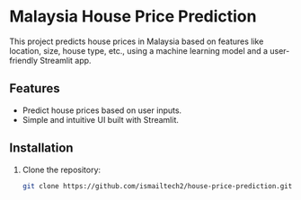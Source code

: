 # Malaysia House Price Prediction

This project predicts house prices in Malaysia based on features like location, size, house type, etc., using a machine learning model and a user-friendly Streamlit app.

## Features
- Predict house prices based on user inputs.
- Simple and intuitive UI built with Streamlit.

## Installation
1. Clone the repository:
   ```bash
   git clone https://github.com/ismailtech2/house-price-prediction.git
